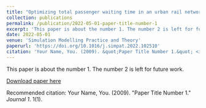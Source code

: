 ```yaml
---
title: "Optimizing total passenger waiting time in an urban rail network: A passenger flow guidance strategy based on a multi-agent simulation approach"
collection: publications
permalink: /publication/2022-05-01-paper-title-number-1
excerpt: 'This paper is about the number 1. The number 2 is left for future work.'
date: 2022-05-01
venue: 'Simulation Modelling Practice and Theory'
paperurl: 'https://doi.org/10.1016/j.simpat.2022.102510'
citation: 'Your Name, You. (2009). &quot;Paper Title Number 1.&quot; <i>Journal 1</i>. 1(1).'
---
```

This paper is about the number 1. The number 2 is left for future work.

[Download paper here](https://doi.org/10.1016/j.simpat.2022.102510)

Recommended citation: Your Name, You. (2009). "Paper Title Number 1." <i>Journal 1</i>. 1(1).
